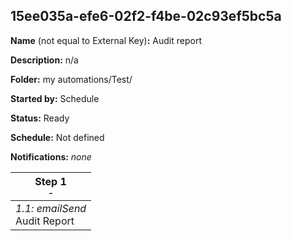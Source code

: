 ## 15ee035a-efe6-02f2-f4be-02c93ef5bc5a

**Name** (not equal to External Key)**:** Audit report

**Description:** n/a

**Folder:** my automations/Test/

**Started by:** Schedule

**Status:** Ready

**Schedule:** Not defined

**Notifications:** _none_


| Step 1<br>_<small>-</small>_ |
| --- |
| _1.1: emailSend_<br>Audit Report |
